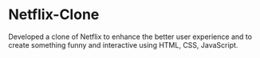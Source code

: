 # Netflix-Clone
Developed a clone of Netflix to enhance the better user experience and to create something funny and interactive using HTML, CSS, JavaScript.
